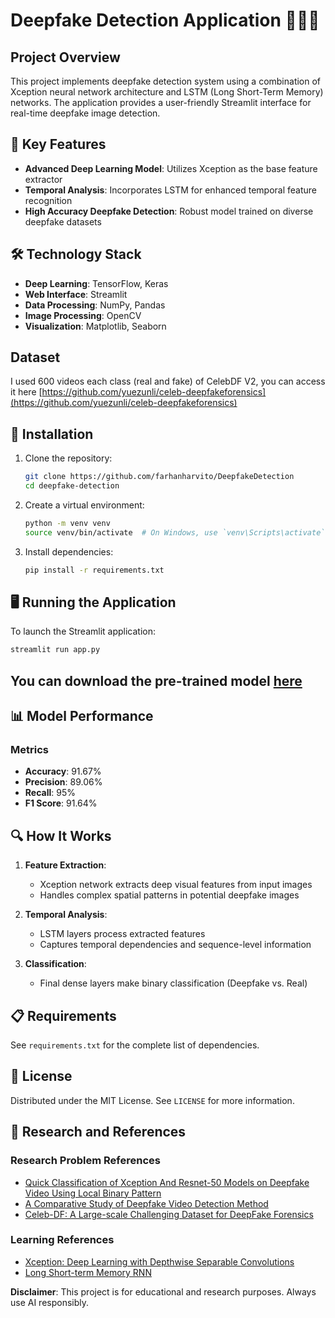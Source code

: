 # Deepfake Detection Application 🕵️‍♀️🤖

## Project Overview

This project implements deepfake detection system using a combination of Xception neural network architecture and LSTM (Long Short-Term Memory) networks. The application provides a user-friendly Streamlit interface for real-time deepfake image detection.

## 🌟 Key Features

- **Advanced Deep Learning Model**: Utilizes Xception as the base feature extractor
- **Temporal Analysis**: Incorporates LSTM for enhanced temporal feature recognition
- **High Accuracy Deepfake Detection**: Robust model trained on diverse deepfake datasets

## 🛠 Technology Stack

- **Deep Learning**: TensorFlow, Keras
- **Web Interface**: Streamlit
- **Data Processing**: NumPy, Pandas
- **Image Processing**: OpenCV
- **Visualization**: Matplotlib, Seaborn

## Dataset
I used 600 videos each class (real and fake) of CelebDF V2, you can access it here [https://github.com/yuezunli/celeb-deepfakeforensics](https://github.com/yuezunli/celeb-deepfakeforensics)

## 🚀 Installation

1. Clone the repository:
   ```bash
   git clone https://github.com/farhanharvito/DeepfakeDetection
   cd deepfake-detection
   ```

2. Create a virtual environment:
   ```bash
   python -m venv venv
   source venv/bin/activate  # On Windows, use `venv\Scripts\activate`
   ```

3. Install dependencies:
   ```bash
   pip install -r requirements.txt
   ```

## 🖥 Running the Application

To launch the Streamlit application:

```bash
streamlit run app.py
```
## You can download the pre-trained model [here](https://drive.google.com/file/d/1OdUT5LcZ-5znsWfihYRV8KDqiSY8NYRC/view?usp=drive_link)

## 📊 Model Performance

### Metrics
- **Accuracy**: 91.67%
- **Precision**: 89.06%
- **Recall**: 95%
- **F1 Score**: 91.64%

## 🔍 How It Works

1. **Feature Extraction**: 
   - Xception network extracts deep visual features from input images
   - Handles complex spatial patterns in potential deepfake images

2. **Temporal Analysis**:
   - LSTM layers process extracted features
   - Captures temporal dependencies and sequence-level information

3. **Classification**:
   - Final dense layers make binary classification (Deepfake vs. Real)

## 📋 Requirements

See `requirements.txt` for the complete list of dependencies.

## 🧾 License

Distributed under the MIT License. See `LICENSE` for more information.


## 🔬 Research and References
### Research Problem References
- [Quick Classification of Xception And Resnet-50 Models on Deepfake Video Using Local Binary Pattern](https://www.researchgate.net/publication/359585137_Quick_Classification_of_Xception_And_Resnet-50_Models_on_Deepfake_Video_Using_Local_Binary_Pattern)
- [A Comparative Study of Deepfake Video Detection Method](https://informatika.stei.itb.ac.id/~rinaldi.munir/Penelitian/Makalah-ICOIACT-2020.pdf)
- [Celeb-DF: A Large-scale Challenging Dataset for DeepFake Forensics](https://arxiv.org/abs/1909.12962)
### Learning References
- [Xception: Deep Learning with Depthwise Separable Convolutions](https://arxiv.org/abs/1610.02357)
- [Long Short-term Memory RNN](https://arxiv.org/abs/2105.06756)


**Disclaimer**: This project is for educational and research purposes. Always use AI responsibly.
